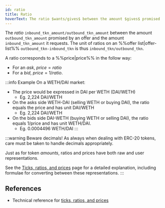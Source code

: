 ```yaml
---
id: ratio
title: Ratio
hoverText: The ratio $wants/gives$ between the amount $gives$ promised by an offer and the amount $wants$ it requests.
---
```


The _ratio_ `inbound_tkn_amount/outbound_tkn_amount` between the amount `outbound_tkn_amount` promised by an offer and the amount `inbound_tkn_amount` it requests. The unit of ratios on an %%offer list|offer-list%% `outbound_tkn-inbound_tkn` is thus `inbound_tkn/outbound_tkn`.

A ratio corresponds to a %%price|price%% in the follow way:

* For an _ask_, $price = ratio$
* For a _bid_, $price = 1/ratio$.

:::info Example
On a WETH/DAI market:
* The price would be expressed in DAI per WETH (DAI/WETH)
    * Eg. 2,224 DAI/WETH
* On the asks side WETH-DAI (selling WETH or buying DAI), the ratio equals the price and has unit DAI/WETH
    * Eg. 2,224 DAI/WETH
* On the bids side DAI-WETH (buying WETH or selling DAI), the ratio equals 1/price and has unit WETH/DAI.
    * Eg. 0.0004496 WETH/DAI
:::

:::warning Beware decimals!
As always when dealing with ERC-20 tokens, care must be taken to handle decimals appropriately.

Just as for token *amounts*, ratios and prices have both raw and user representations.

See the [Ticks, ratios, and prices](../protocol/technical-references/tick-ratio.md) page for a detailed explanation, including formulae for converting between these representations.
:::


## References
* Technical reference for [ticks, ratios, and prices](../protocol/technical-references/tick-ratio.md)
